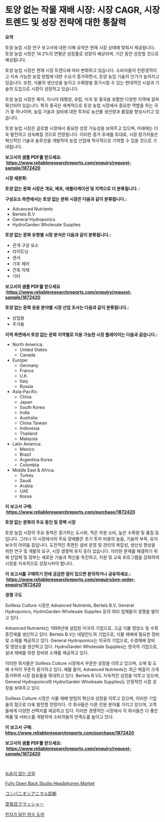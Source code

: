 <p><h1>토양 없는 작물 재배 시장: 시장 CAGR, 시장 트렌드 및 성장 전략에 대한 통찰력</h1></p><p><strong>요약</strong></p>
<p><p>토양 농업 시장 연구 보고서에 대한 이해 요약은 현재 시장 상태에 맞춰서 제공됩니다. 토양 농업 시장은 14.2%의 연평균 성장률로 성장이 예상되며, 기간 동안 성장할 것으로 예상됩니다.</p><p>토양 농업 시장은 현재 시장 트렌드에 따라 변화하고 있습니다. 소비자들이 친환경적이고 지속 가능한 농업 방법에 대한 수요가 증가하면서, 토양 농업 기술의 인기가 높아지고 있습니다. 또한, 식물의 생산성을 높이고 수확량을 증가시킬 수 있는 현대적인 시설과 기술의 도입으로 시장이 성장하고 있습니다.</p><p>토양 농업 시장은 북미, 아시아 태평양, 유럽, 미국 및 중국을 포함한 다양한 지역에 걸쳐 확산되어 있습니다. 특히 중국은 세계적으로 토양 농업 시장에서 중요한 역할을 하는 국가 중 하나이며, 농업 기술과 설비에 대한 투자로 농산물 생산량과 품질을 향상시키고 있습니다.</p><p>토양 농업 시장은 글로벌 시장에서 중요한 성장 가능성을 보여주고 있으며, 미래에는 더욱 발전하고 성숙해질 것으로 전망됩니다. 이러한 증가 추세를 토대로, 시장 참가자들은 혁신적인 기술과 솔루션을 개발하여 농업 산업에 적극적으로 기여할 수 있을 것으로 기대됩니다.</p></p>
<p><strong>보고서의 샘플 PDF를 받으세요: &nbsp;<a href="https://www.reliableresearchreports.com/enquiry/request-sample/1872420">https://www.reliableresearchreports.com/enquiry/request-sample/1872420</a></strong></p>
<p><strong>시장 세분화:</strong></p>
<p><strong> 토양 없는 문화 시장은 개요, 배포, 애플리케이션 및 지역으로 더 분류됩니다. :</strong></p>
<p><strong>구성요소 측면에서는 토양 없는 문화 시장은 다음과 같이 분류됩니다.:</strong></p>
<p><ul><li>Advanced Nutrients</li><li>Bertels B.V</li><li>General Hydroponics</li><li>HydroGarden Wholesale Supplies</li></ul></p>
<p><strong> 토양 없는 문화 유형별 시장 분석은 다음과 같이 분류됩니다.:</strong></p>
<p><ul><li>관개 구성 요소</li><li>라이트닝</li><li>센서</li><li>기후 제어</li><li>건축 자재</li><li>기타</li></ul></p>
<p><strong>보고서의 샘플 PDF를 받으세요 :<a href="https://www.reliableresearchreports.com/enquiry/request-sample/1872420">https://www.reliableresearchreports.com/enquiry/request-sample/1872420</a></strong></p>
<p><strong> 토양 없는 문화 응용 분야별 시장 산업 조사는 다음과 같이 분류됩니다.:</strong></p>
<p><ul><li>상업용</li><li>주거용</li></ul></p>
<p><strong>지역 측면에서 토양 없는 문화 지역별로 이용 가능한 시장 플레이어는 다음과 같습니다.:</strong></p>
<p><ul>
    <li>
        North America:
        <ul>
            <li>United States</li>
            <li>Canada</li>
        </ul>
    </li>
    <li>
        Europe:
        <ul>
            <li>Germany</li>
            <li>France</li>
            <li>U.K.</li>
            <li>Italy</li>
            <li>Russia</li>
        </ul>
    </li>
    <li>
        Asia-Pacific:
        <ul>
            <li>China</li>
            <li>Japan</li>
            <li>South Korea</li>
            <li>India</li>
            <li>Australia</li>
            <li>China Taiwan</li>
            <li>Indonesia</li>
            <li>Thailand</li>
            <li>Malaysia</li>
        </ul>
    </li>
    <li>
        Latin America:
        <ul>
            <li>Mexico</li>
            <li>Brazil</li>
            <li>Argentina Korea</li>
            <li>Colombia</li>
        </ul>
    </li>
    <li>
        Middle East & Africa:
        <ul>
            <li>Turkey</li>
            <li>Saudi</li>
            <li>Arabia</li>
            <li>UAE</li>
            <li>Korea</li>
        </ul>
    </li>
    </ul></p>
<p><strong>이 보고서 구매: &nbsp;<a href="https://www.reliableresearchreports.com/purchase/1872420">https://www.reliableresearchreports.com/purchase/1872420</a></strong></p>
<p><strong>토양 없는 문화의 주요 동인 및 장벽 시장</strong></p>
<p><p>토양 농업 시장의 주요 동력은 증가하는 도시화, 적은 자원 소비, 높은 수확량 및 품질 등입니다. 그러나 이 시장에서의 주요 장애물은 초기 투자 비용의 높음, 기술의 부족, 유지 보수의 어려움 등입니다. 도전적인 측면은 설비 운영 및 관리의 복잡성, 생산성 향상을 위한 연구 및 개발의 요구, 시장 경쟁력 유지 등이 있습니다. 이러한 문제를 해결하기 위해 산업체 및 정부는 새로운 기술과 혁신을 촉진하고, 지원 및 교육 프로그램을 강화하여 시장을 지속적으로 성장시켜야 합니다.</p></p>
<p><strong>이 보고서를 구매하기 전에 궁금한 점이 있으면 문의하거나 공유하세요.: &nbsp;<a href="https://www.reliableresearchreports.com/enquiry/pre-order-enquiry/1872420">https://www.reliableresearchreports.com/enquiry/pre-order-enquiry/1872420</a></strong></p>
<p><strong>경쟁 구도</strong></p>
<p><p>Soilless Culture 시장은 Advanced Nutrients, Bertels B.V, General Hydroponics, HydroGarden Wholesale Supplies 등의 여러 업체들이 경쟁을 벌이고 있다. </p><p>Advanced Nutrients는 1999년에 설립된 미국의 기업으로, 고급 식물 영양소 및 수확 증진제를 생산하고 있다. Bertels B.V는 네덜란드의 기업으로, 식물 재배에 필요한 장비 및 소재를 제공하고 있다. General Hydroponics는 미국의 기업으로, 수경재배 장비 및 영양소를 생산하고 있다. HydroGarden Wholesale Supplies는 영국의 기업으로, 실내 재배를 위한 장비와 소재를 제공하고 있다.</p><p>이러한 회사들은 Soilless Culture 시장에서 꾸준한 성장을 이루고 있으며, 소매 및 도매 수익이 꾸준히 증가하고 있다. 예를 들어, Advanced Nutrients는 최근 매출이 크게 증가하여 시장 점유율을 확대하고 있다. Bertels B.V도 지속적인 성장을 이루고 있으며, General Hydroponics와 HydroGarden Wholesale Supplies도 안정적인 시장 성장을 보여주고 있다.</p><p>Soilless Culture 시장은 식물 재배 방법의 혁신과 성장을 이루고 있으며, 이러한 기업들의 힘으로 더욱 발전할 전망이다. 각 회사들은 다른 전문 분야를 가지고 있으며, 고객들에게 다양한 선택지를 제공하고 있다. 이러한 경쟁적인 시장에서 각 회사들은 더 좋은 제품 및 서비스를 개발하여 소비자들의 만족도를 높이고 있다.</p></p>
<p><strong>이 보고서 구매: &nbsp; <a href="https://www.reliableresearchreports.com/purchase/1872420">https://www.reliableresearchreports.com/purchase/1872420</a></strong></p>
<p><strong>보고서의 샘플 PDF를 받으세요: &nbsp;<a href="https://www.reliableresearchreports.com/enquiry/request-sample/1872420">https://www.reliableresearchreports.com/enquiry/request-sample/1872420</a></strong><strong></strong></p>
<p>&nbsp;</p>
<p><p><a href="https://medium.com/@emmettsaynford43546/%EA%B7%B9%ED%95%AD%EC%82%B0-%EC%98%A4%EC%9D%BC-%EC%8B%9C%EC%9E%A5-%EA%B7%9C%EB%AA%A8%EB%8A%94-%EA%B8%80%EB%A1%9C%EB%B2%8C-%EC%82%B0%EC%97%85%EC%97%90%EC%84%9C-%EC%B5%9C%EC%A0%81%EC%9D%98-%EB%A7%88%EC%BC%80%ED%8C%85-%EC%B1%84%EB%84%90%EC%9D%84-%EB%B3%B4%EC%97%AC%EC%A4%8D%EB%8B%88%EB%8B%A4-bcf5ec344eb8">녹슬지 않는 오일</a></p><p><a href="https://issuu.com/reportprime-2/docs/fully-open-back-studio-headphones-market-size-2030">Fully Open Back Studio Headphones Market</a></p><p><a href="https://medium.com/@carlieshields/%E3%82%B3%E3%83%B3%E3%83%91%E3%83%8B%E3%82%AA%E3%83%B3%E3%82%A2%E3%83%8B%E3%83%9E%E3%83%AB%E8%A8%BA%E6%96%AD%E5%B8%82%E5%A0%B4%E3%81%AE%E6%B4%9E%E5%AF%9F-%E5%B8%82%E5%A0%B4%E5%8B%95%E5%90%91-%E6%88%90%E9%95%B7-2024%E5%B9%B4%E3%81%8B%E3%82%892031%E5%B9%B4%E3%81%BE%E3%81%A7%E3%81%AE%E4%BA%88%E6%B8%AC-e0201706ac9a">コンパニオンアニマル診断</a></p><p><a href="https://medium.com/@novastamm2023/%E7%A9%BA%E6%B0%97%E5%9C%A7%E3%82%AF%E3%83%A9%E3%83%83%E3%82%B7%E3%83%A3%E3%83%BC%E5%B8%82%E5%A0%B4%E3%81%AF-%E5%B8%82%E5%A0%B4%E3%82%B7%E3%82%A7%E3%82%A2-%E5%B8%82%E5%A0%B4%E3%83%88%E3%83%AC%E3%83%B3%E3%83%89-%E5%B8%82%E5%A0%B4%E6%88%90%E9%95%B7%E3%81%AB%E9%96%A2%E3%81%99%E3%82%8B%E6%83%85%E5%A0%B1%E3%82%92%E6%8F%90%E4%BE%9B%E3%81%97%E3%81%BE%E3%81%99-4885a56a3112">空気圧クラッシャー</a></p><p><a href="https://github.com/sougarounis/Market-Research-Report-List-3/blob/main/64530222252.md">힌지가 달린 방수 도어</a></p></p>